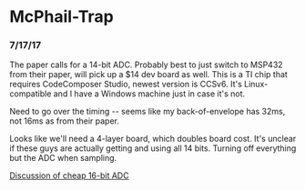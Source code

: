# McPhail-Trap

### 7/17/17

The paper calls for a 14-bit ADC. Probably best to just switch to MSP432 from their paper, will pick up a $14 dev board as well. This is a TI chip that requires CodeComposer Studio, newest version is CCSv6. It's Linux-compatible and I have a Windows machine just in case it's not. 

Need to go over the timing -- seems like my back-of-envelope has 32ms, not 16ms as from their paper. 

Looks like we'll need a 4-layer board, which doubles board cost. It's unclear if these guys are actually getting and using all 14 bits. Turning off everything but the ADC when sampling.

[Discussion of cheap 16-bit ADC](http://www.avrfreaks.net/forum/cheap-16-bit-adc)
